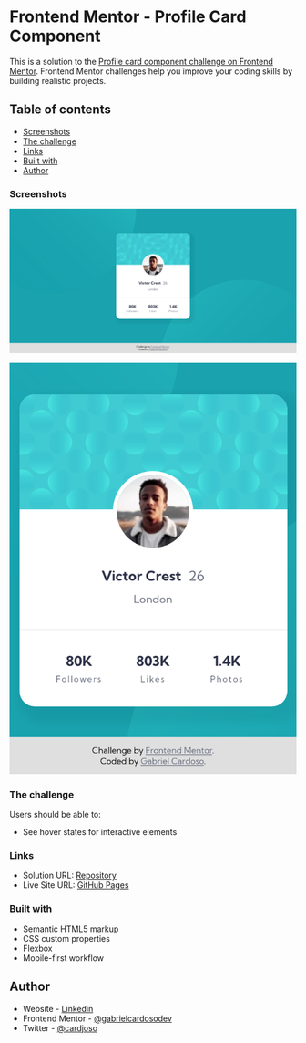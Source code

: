 # Frontend Mentor - Profile Card Component

This is a solution to the [Profile card component challenge on Frontend Mentor](https://www.frontendmentor.io/challenges/profile-card-component-cfArpWshJ). Frontend Mentor challenges help you improve your coding skills by building realistic projects.

## Table of contents

- [Screenshots](#screenshots)
- [The challenge](#the-challenge)
- [Links](#links)
- [Built with](#built-with)
- [Author](#author)

### Screenshots

![](./screenshot/desktop-version.png)

![](./screenshot/mobile-version.png)

### The challenge

Users should be able to:

- See hover states for interactive elements

### Links

- Solution URL: [Repository](https://github.com/gabrielcardosodev/profile-card-component)
- Live Site URL: [GitHub Pages](https://gabrielcardosodev.github.io/profile-card-component/)

### Built with

- Semantic HTML5 markup
- CSS custom properties
- Flexbox
- Mobile-first workflow

## Author

- Website - [Linkedin](https://www.linkedin.com/in/gabrielcardosodev)
- Frontend Mentor - [@gabrielcardosodev](https://www.frontendmentor.io/profile/gabrielcardosodev)
- Twitter - [@cardjoso](https://www.twitter.com/cardjoso)
